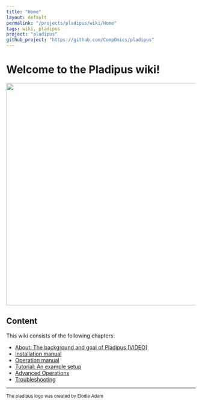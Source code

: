 ```yaml
---
title: "Home"
layout: default
permalink: "/projects/pladipus/wiki/Home"
tags: wiki, pladipus
project: "pladipus"
github_project: "https://github.com/CompOmics/pladipus"
---
```


# Welcome to the Pladipus wiki!

<img src="https://github.com/compomics/pladipus/wiki/Pladipus_ad.png" width="590">

## Content

This wiki consists of the following chapters:

* [About: The background and goal of Pladipus [VIDEO]](https://github.com/compomics/pladipus/wiki/0.-About)
* [Installation manual](https://github.com/compomics/pladipus/wiki/1.-Installation)
* [Operation manual](https://github.com/compomics/pladipus/wiki/2.-Manual)
* [Tutorial: An example setup](https://github.com/compomics/pladipus/wiki/3.-Tutorial)
* [Advanced Operations](https://github.com/compomics/pladipus/wiki/4.-Advanced-Operations)
* [Troubleshooting](https://github.com/compomics/pladipus/wiki/5.-Troubleshooting)

----

<sub>The pladipus logo was created by Elodie Adam</sub>